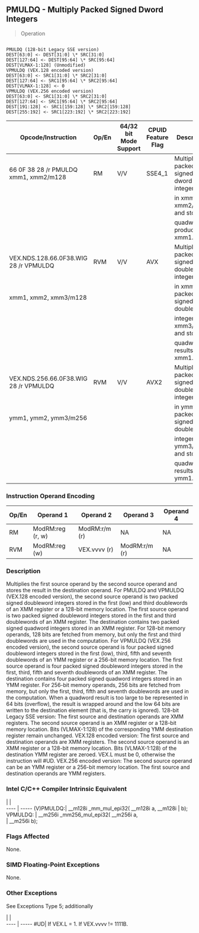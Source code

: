 ## PMULDQ  -  Multiply Packed Signed Dword Integers

> Operation
``` slim

PMULDQ (128-bit Legacy SSE version)
DEST[63:0] <- DEST[31:0] \* SRC[31:0]
DEST[127:64] <- DEST[95:64] \* SRC[95:64]
DEST[VLMAX-1:128] (Unmodified)
VPMULDQ (VEX.128 encoded version)
DEST[63:0] <- SRC1[31:0] \* SRC2[31:0]
DEST[127:64] <- SRC1[95:64] \* SRC2[95:64]
DEST[VLMAX-1:128] <- 0
VPMULDQ (VEX.256 encoded version)
DEST[63:0] <- SRC1[31:0] \* SRC2[31:0]
DEST[127:64] <- SRC1[95:64] \* SRC2[95:64]
DEST[191:128] <- SRC1[159:128] \* SRC2[159:128]
DEST[255:192] <- SRC1[223:192] \* SRC2[223:192]

```

 Opcode/Instruction                   | Op/En| 64/32 bit Mode Support| CPUID Feature Flag| Description                               
 ---  | --- | --- | --- | ---
 66 0F 38 28 /r PMULDQ xmm1, xmm2/m128| RM   | V/V                   | SSE4_1            | Multiply the packed signed dword integers 
                                      |      |                       |                   | in xmm1 and xmm2/m128 and store the       
                                      |      |                       |                   | quadword product in xmm1.                 
 VEX.NDS.128.66.0F38.WIG 28 /r VPMULDQ| RVM  | V/V                   | AVX               | Multiply packed signed doubleword integers
 xmm1, xmm2, xmm3/m128                |      |                       |                   | in xmm2 by packed signed doubleword       
                                      |      |                       |                   | integers in xmm3/m128, and store the      
                                      |      |                       |                   | quadword results in xmm1.                 
 VEX.NDS.256.66.0F38.WIG 28 /r VPMULDQ| RVM  | V/V                   | AVX2              | Multiply packed signed doubleword integers
 ymm1, ymm2, ymm3/m256                |      |                       |                   | in ymm2 by packed signed doubleword       
                                      |      |                       |                   | integers in ymm3/m256, and store the      
                                      |      |                       |                   | quadword results in ymm1.                 

### Instruction Operand Encoding
 Op/En| Operand 1       | Operand 2    | Operand 3    | Operand 4
 ---  | --- | --- | --- | ---
 RM   | ModRM:reg (r, w)| ModRM:r/m (r)| NA           | NA       
 RVM  | ModRM:reg (w)   | VEX.vvvv (r) | ModRM:r/m (r)| NA       

### Description
Multiplies the first source operand by the second source operand and stores
the result in the destination operand. For PMULDQ and VPMULDQ (VEX.128 encoded
version), the second source operand is two packed signed doubleword integers
stored in the first (low) and third doublewords of an XMM register or a 128-bit
memory location. The first source operand is two packed signed doubleword integers
stored in the first and third doublewords of an XMM register. The destination
contains two packed signed quadword integers stored in an XMM register. For
128-bit memory operands, 128 bits are fetched from memory, but only the first
and third doublewords are used in the computation. For VPMULDQ (VEX.256 encoded
version), the second source operand is four packed signed doubleword integers
stored in the first (low), third, fifth and seventh doublewords of an YMM register
or a 256-bit memory location. The first source operand is four packed signed
doubleword integers stored in the first, third, fifth and seventh doublewords
of an XMM register. The destination contains four packed signed quadword integers
stored in an YMM register. For 256-bit memory operands, 256 bits are fetched
from memory, but only the first, third, fifth and seventh doublewords are used
in the computation. When a quadword result is too large to be represented in
64 bits (overflow), the result is wrapped around and the low 64 bits are written
to the destination element (that is, the carry is ignored). 128-bit Legacy SSE
version: The first source and destination operands are XMM registers. The second
source operand is an XMM register or a 128-bit memory location. Bits (VLMAX-1:128)
of the corresponding YMM destination register remain unchanged. VEX.128 encoded
version: The first source and destination operands are XMM registers. The second
source operand is an XMM register or a 128-bit memory location. Bits (VLMAX-1:128)
of the destination YMM register are zeroed. VEX.L must be 0, otherwise the instruction
will #UD. VEX.256 encoded version: The second source operand can be an YMM register
or a 256-bit memory location. The first source and destination operands are
YMM registers.



### Intel C/C++ Compiler Intrinsic Equivalent
   | |  
---- | -----
 (V)PMULDQ:| __m128i _mm_mul_epi32( __m128i a, __m128i
           | b);                                      
 VPMULDQ:  | __m256i _mm256_mul_epi32( __m256i a,     
           | __m256i b);                              

### Flags Affected
None.


### SIMD Floating-Point Exceptions
None.


### Other Exceptions
See Exceptions Type 5; additionally

   | |  
---- | -----
 #UD| If VEX.L = 1. If VEX.vvvv != 1111B.
